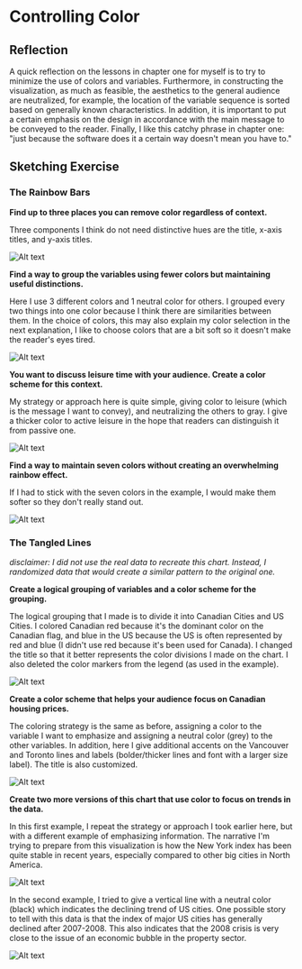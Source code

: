 # Controlling Color
## Reflection
A quick reflection on the lessons in chapter one for myself is to try to minimize the use of colors and variables. Furthermore, in constructing the visualization, as much as feasible, the aesthetics to the general audience are neutralized, for example, the location of the variable sequence is sorted based on generally known characteristics. In addition, it is important to put a certain emphasis on the design in accordance with the main message to be conveyed to the reader. Finally, I like this catchy phrase in chapter one: "just because the software does it a certain way doesn't mean you have to."

## Sketching Exercise
### The Rainbow Bars
**Find up to three places you can remove color regardless of context.**

Three components I think do not need distinctive hues are the title, x-axis titles, and y-axis titles.

<img
  src="1.1.png"
  alt="Alt text"
  title="Optional title"
  style="display: inline-block; margin: 0 auto; max-width: 800px">


**Find a way to group the variables using fewer colors but maintaining useful distinctions.**

Here I use 3 different colors and 1 neutral color for others. I grouped every two things into one color because I think there are similarities between them. In the choice of colors, this may also explain my color selection in the next explanation, I like to choose colors that are a bit soft so it doesn't make the reader's eyes tired.

<img
  src="1.2.png"
  alt="Alt text"
  title="Optional title"
  style="display: inline-block; margin: 0 auto; max-width: 800px">


**You want to discuss leisure time with your audience. Create a color scheme for this context.**

My strategy or approach here is quite simple, giving color to leisure (which is the message I want to convey), and neutralizing the others to gray. I give a thicker color to active leisure in the hope that readers can distinguish it from passive one.

<img
  src="1.3.png"
  alt="Alt text"
  title="Optional title"
  style="display: inline-block; margin: 0 auto; max-width: 800px">


**Find a way to maintain seven colors without creating an overwhelming rainbow effect.**

If I had to stick with the seven colors in the example, I would make them softer so they don't really stand out.

<img
  src="1.4.png"
  alt="Alt text"
  title="Optional title"
  style="display: inline-block; margin: 0 auto; max-width: 800px">


### The Tangled Lines
*disclaimer: I did not use the real data to recreate this chart. Instead, I randomized data that would create a similar pattern to the original one.*

**Create a logical grouping of variables and a color scheme for the grouping.**

The logical grouping that I made is to divide it into Canadian Cities and US Cities. I colored Canadian red because it's the dominant color on the Canadian flag, and blue in the US because the US is often represented by red and blue (I didn't use red because it's been used for Canada). I changed the title so that it better represents the color divisions I made on the chart. I also deleted the color markers from the legend (as used in the example).

<img
  src="3.1.png"
  alt="Alt text"
  title="Optional title"
  style="display: inline-block; margin: 0 auto; max-width: 800px">


**Create a color scheme that helps your audience focus on Canadian housing prices.**

The coloring strategy is the same as before, assigning a color to the variable I want to emphasize and assigning a neutral color (grey) to the other variables. In addition, here I give additional accents on the Vancouver and Toronto lines and labels (bolder/thicker lines and font with a larger size label). The title is also customized.

<img
  src="3.2.png"
  alt="Alt text"
  title="Optional title"
  style="display: inline-block; margin: 0 auto; max-width: 800px">


**Create two more versions of this chart that use color to focus on trends in the data.**

In this first example, I repeat the strategy or approach I took earlier here, but with a different example of emphasizing information. The narrative I'm trying to prepare from this visualization is how the New York index has been quite stable in recent years, especially compared to other big cities in North America.

<img
  src="3.3.1.png"
  alt="Alt text"
  title="Optional title"
  style="display: inline-block; margin: 0 auto; max-width: 800px">


In the second example, I tried to give a vertical line with a neutral color (black) which indicates the declining trend of US cities. One possible story to tell with this data is that the index of major US cities has generally declined after 2007-2008. This also indicates that the 2008 crisis is very close to the issue of an economic bubble in the property sector.

<img
  src="3.3.2.png"
  alt="Alt text"
  title="Optional title"
  style="display: inline-block; margin: 0 auto; max-width: 800px">

